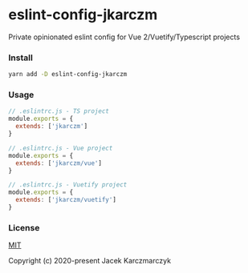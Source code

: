 # eslint-config-jkarczm
Private opinionated eslint config for Vue 2/Vuetify/Typescript projects

### Install
```bash
yarn add -D eslint-config-jkarczm
```

### Usage
```js
// .eslintrc.js - TS project
module.exports = {
  extends: ['jkarczm']
}
```

```js
// .eslintrc.js - Vue project
module.exports = {
  extends: ['jkarczm/vue']
}
```

```js
// .eslintrc.js - Vuetify project
module.exports = {
  extends: ['jkarczm/vuetify']
}
```

### License
[MIT](http://opensource.org/licenses/MIT)

Copyright (c) 2020-present Jacek Karczmarczyk
